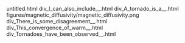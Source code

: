 untitled.html
div_I_can_also_include__.html
div_A_tornado_is_a__.html
figures/magnetic_diffusivity/magnetic_diffusivity.png
div_There_is_some_disagreement__.html
div_This_convergence_of_warm__.html
div_Tornadoes_have_been_observed__.html
